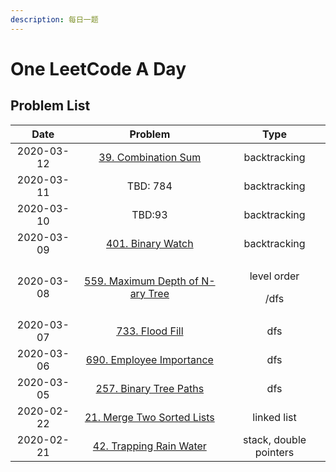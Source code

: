 ```yaml
---
description: 每日一题
---
```


# One LeetCode A Day

## Problem List

<table>
  <thead>
    <tr>
      <th style="text-align:center">Date</th>
      <th style="text-align:center">Problem</th>
      <th style="text-align:center">Type</th>
    </tr>
  </thead>
  <tbody>
    <tr>
      <td style="text-align:center">2020-03-12</td>
      <td style="text-align:center"><a href="leetcode-solutions/39.md">39. Combination Sum</a>
      </td>
      <td style="text-align:center">backtracking</td>
    </tr>
    <tr>
      <td style="text-align:center">2020-03-11</td>
      <td style="text-align:center">TBD: 784</td>
      <td style="text-align:center">backtracking</td>
    </tr>
    <tr>
      <td style="text-align:center">2020-03-10</td>
      <td style="text-align:center">TBD:93</td>
      <td style="text-align:center">backtracking</td>
    </tr>
    <tr>
      <td style="text-align:center">2020-03-09</td>
      <td style="text-align:center"><a href="leetcode-solutions/401.md">401. Binary Watch</a>
      </td>
      <td style="text-align:center">backtracking</td>
    </tr>
    <tr>
      <td style="text-align:center">2020-03-08</td>
      <td style="text-align:center"><a href="leetcode-solutions/559.md">559. Maximum Depth of N-ary Tree</a>
      </td>
      <td style="text-align:center">
        <p>level order</p>
        <p>/dfs</p>
      </td>
    </tr>
    <tr>
      <td style="text-align:center">2020-03-07</td>
      <td style="text-align:center"><a href="leetcode-solutions/733.md">733. Flood Fill</a>
      </td>
      <td style="text-align:center">dfs</td>
    </tr>
    <tr>
      <td style="text-align:center">2020-03-06</td>
      <td style="text-align:center"><a href="leetcode-solutions/690.md">690. Employee Importance</a>
      </td>
      <td style="text-align:center">dfs</td>
    </tr>
    <tr>
      <td style="text-align:center">2020-03-05</td>
      <td style="text-align:center"><a href="leetcode-solutions/257.md">257. Binary Tree Paths</a>
      </td>
      <td style="text-align:center">dfs</td>
    </tr>
    <tr>
      <td style="text-align:center">2020-02-22</td>
      <td style="text-align:center"><a href="https://leetcode-cn.com/problems/merge-two-sorted-lists/">21. Merge Two Sorted Lists</a>
      </td>
      <td style="text-align:center">linked list</td>
    </tr>
    <tr>
      <td style="text-align:center">2020-02-21</td>
      <td style="text-align:center"><a href="https://leetcode-cn.com/problems/trapping-rain-water/">42. Trapping Rain Water</a>
      </td>
      <td style="text-align:center">stack, double pointers</td>
    </tr>
  </tbody>
</table>

